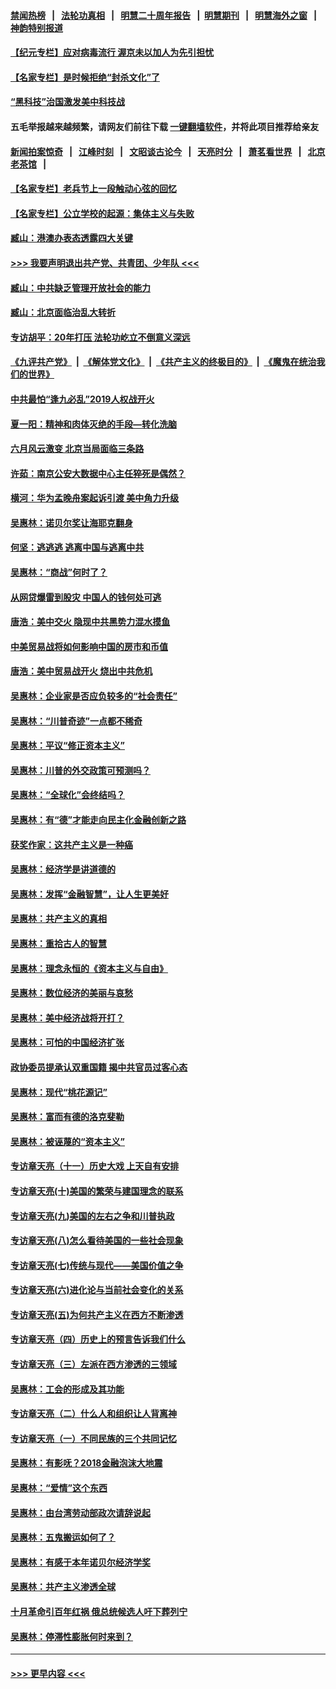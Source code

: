 #### [禁闻热榜](热点新闻.md?=0)  &nbsp;&nbsp;|&nbsp;&nbsp; [法轮功真相](https://github.com/gfw-breaker/truth/blob/master/README.md?=0) &nbsp;&nbsp;|&nbsp;&nbsp; [明慧二十周年报告](https://github.com/gfw-breaker/mh-reports/blob/master/README.md?=0) &nbsp;&nbsp;|&nbsp;&nbsp;[明慧期刊](https://github.com/gfw-breaker/mh-qikan) &nbsp;&nbsp;|&nbsp;&nbsp; [明慧海外之窗](https://github.com/gfw-breaker/mh-news/blob/master/README.md?=0) &nbsp;&nbsp;|&nbsp;&nbsp; [神韵特别报道](https://github.com/gfw-breaker/mh-news/blob/master/shenyun.md?=0)
#### [【纪元专栏】应对病毒流行 渥京未以加人为先引担忧](../pages/nsc423/n11875714.md?t=03120102) 
#### [【名家专栏】是时候拒绝“封杀文化”了](../pages/nsc423/n11814093.md?t=03120102) 
#### [“黑科技”治国激发美中科技战](../pages/nsc423/n11638056.md?t=03120102) 
#### 五毛举报越来越频繁，请网友们前往下载 [一键翻墙软件](https://github.com/gfw-breaker/ssr-accounts)，并将此项目推荐给亲友
#### [新闻拍案惊奇](https://github.com/gfw-breaker/banned-news/blob/master/pages/link4.md) &nbsp;&nbsp;|&nbsp;&nbsp; [江峰时刻](https://github.com/gfw-breaker/banned-news/blob/master/pages/link4.md) &nbsp;&nbsp;|&nbsp;&nbsp; [文昭谈古论今](https://github.com/gfw-breaker/banned-news/blob/master/pages/link4.md) &nbsp;&nbsp;|&nbsp;&nbsp; [天亮时分](https://github.com/gfw-breaker/banned-news/blob/master/pages/link4.md) &nbsp;&nbsp;|&nbsp;&nbsp; [萧茗看世界](https://github.com/gfw-breaker/banned-news/blob/master/pages/link4.md) &nbsp;&nbsp;|&nbsp;&nbsp; [北京老茶馆](https://github.com/gfw-breaker/banned-news/blob/master/pages/link4.md) &nbsp;&nbsp;|&nbsp;&nbsp; 
#### [【名家专栏】老兵节上一段触动心弦的回忆](../pages/nsc423/n11646016.md?t=03120102) 
#### [【名家专栏】公立学校的起源：集体主义与失败](../pages/nsc423/n11601833.md?t=03120102) 
#### [臧山：港澳办表态透露四大关键](../pages/nsc423/n11421628.md?t=03120102) 
#### [>>> 我要声明退出共产党、共青团、少年队 <<<](https://github.com/begood0513/goodnews/blob/master/quit/letter.md) 
#### [臧山：中共缺乏管理开放社会的能力](../pages/nsc423/n11407457.md?t=03120102) 
#### [臧山：北京面临治乱大转折](../pages/nsc423/n11406895.md?t=03120102) 
#### [专访胡平：20年打压 法轮功屹立不倒意义深远](../pages/nsc423/n11398800.md?t=03120102) 
#### [《九评共产党》](https://github.com/begood0513/9ping.md/blob/master/README.md) &nbsp;|&nbsp; [《解体党文化》](../../../../jtdwh.md/blob/master/README.md)  &nbsp;|&nbsp; [《共产主义的终极目的》](../../../../gczydzjmd.md/blob/master/README.md) &nbsp;|&nbsp; [《魔鬼在统治我们的世界》](../../../../mgztzwmdsj.md/blob/master/README.md) 
#### [中共最怕“逢九必乱”2019人权战开火](../pages/nsc423/n11385248.md?t=03120102) 
#### [夏一阳：精神和肉体灭绝的手段—转化洗脑](../pages/nsc423/n11368250.md?t=03120102) 
#### [六月风云激变 北京当局面临三条路](../pages/nsc423/n11313668.md?t=03120102) 
#### [许茹：南京公安大数据中心主任猝死是偶然？](../pages/nsc423/n11064744.md?t=03120102) 
#### [横河：华为孟晚舟案起诉引渡 美中角力升级](../pages/nsc423/n11027230.md?t=03120102) 
#### [吴惠林：诺贝尔奖让海耶克翻身](../pages/nsc423/n10890049.md?t=03120102) 
#### [何坚：逃逃逃 逃离中国与逃离中共](../pages/nsc423/n10592891.md?t=03120102) 
#### [吴惠林：“商战”何时了？](../pages/nsc423/n10573558.md?t=03120102) 
#### [从网贷爆雷到股灾 中国人的钱何处可逃](../pages/nsc423/n10572800.md?t=03120102) 
#### [唐浩：美中交火 隐现中共黑势力混水摸鱼](../pages/nsc423/n10544040.md?t=03120102) 
#### [中美贸易战将如何影响中国的房市和币值](../pages/nsc423/n10543697.md?t=03120102) 
#### [唐浩：美中贸易战开火 烧出中共危机](../pages/nsc423/n10540126.md?t=03120102) 
#### [吴惠林：企业家是否应负较多的“社会责任”](../pages/nsc423/n10535022.md?t=03120102) 
#### [吴惠林：“川普奇迹”一点都不稀奇](../pages/nsc423/n10512808.md?t=03120102) 
#### [吴惠林：平议“修正资本主义”](../pages/nsc423/n10495724.md?t=03120102) 
#### [吴惠林：川普的外交政策可预测吗？](../pages/nsc423/n10462387.md?t=03120102) 
#### [吴惠林：“全球化”会终结吗？](../pages/nsc423/n10452838.md?t=03120102) 
#### [吴惠林：有“德”才能走向民主化金融创新之路](../pages/nsc423/n10432292.md?t=03120102) 
#### [获奖作家：这共产主义是一种癌](../pages/nsc423/n10431541.md?t=03120102) 
#### [吴惠林：经济学是讲道德的](../pages/nsc423/n10398014.md?t=03120102) 
#### [吴惠林：发挥“金融智慧”，让人生更美好](../pages/nsc423/n10375019.md?t=03120102) 
#### [吴惠林：共产主义的真相](../pages/nsc423/n10351394.md?t=03120102) 
#### [吴惠林：重拾古人的智慧](../pages/nsc423/n10337691.md?t=03120102) 
#### [吴惠林：理念永恒的《资本主义与自由》](../pages/nsc423/n10316274.md?t=03120102) 
#### [吴惠林：数位经济的美丽与哀愁](../pages/nsc423/n10292946.md?t=03120102) 
#### [吴惠林：美中经济战将开打？](../pages/nsc423/n10258825.md?t=03120102) 
#### [吴惠林：可怕的中国经济扩张](../pages/nsc423/n10219147.md?t=03120102) 
#### [政协委员提承认双重国籍 揭中共官员过客心态](../pages/nsc423/n10208809.md?t=03120102) 
#### [吴惠林：现代“桃花源记”](../pages/nsc423/n10185234.md?t=03120102) 
#### [吴惠林：富而有德的洛克斐勒](../pages/nsc423/n10142264.md?t=03120102) 
#### [吴惠林：被诬蔑的“资本主义”](../pages/nsc423/n10124816.md?t=03120102) 
#### [专访章天亮（十一）历史大戏 上天自有安排](../pages/nsc423/n10094905.md?t=03120102) 
#### [专访章天亮(十)美国的繁荣与建国理念的联系](../pages/nsc423/n10094899.md?t=03120102) 
#### [专访章天亮(九)美国的左右之争和川普执政](../pages/nsc423/n10094889.md?t=03120102) 
#### [专访章天亮(八)怎么看待美国的一些社会现象](../pages/nsc423/n10094857.md?t=03120102) 
#### [专访章天亮(七)传统与现代——美国价值之争](../pages/nsc423/n10093140.md?t=03120102) 
#### [专访章天亮(六)进化论与当前社会变化的关系](../pages/nsc423/n10092036.md?t=03120102) 
#### [专访章天亮(五)为何共产主义在西方不断渗透](../pages/nsc423/n10083620.md?t=03120102) 
#### [专访章天亮（四）历史上的预言告诉我们什么](../pages/nsc423/n10083606.md?t=03120102) 
#### [专访章天亮（三）左派在西方渗透的三领域](../pages/nsc423/n10081115.md?t=03120102) 
#### [吴惠林：工会的形成及其功能](../pages/nsc423/n10080633.md?t=03120102) 
#### [专访章天亮（二）什么人和组织让人背离神](../pages/nsc423/n10076637.md?t=03120102) 
#### [专访章天亮（一）不同民族的三个共同记忆](../pages/nsc423/n10074188.md?t=03120102) 
#### [吴惠林：有影呒？2018金融泡沫大地震](../pages/nsc423/n10040534.md?t=03120102) 
#### [吴惠林：“爱情”这个东西](../pages/nsc423/n10019423.md?t=03120102) 
#### [吴惠林：由台湾劳动部政次请辞说起](../pages/nsc423/n9979679.md?t=03120102) 
#### [吴惠林：五鬼搬运如何了？](../pages/nsc423/n9925338.md?t=03120102) 
#### [吴惠林：有感于本年诺贝尔经济学奖](../pages/nsc423/n9871883.md?t=03120102) 
#### [吴惠林：共产主义渗透全球](../pages/nsc423/n9812748.md?t=03120102) 
#### [十月革命引百年红祸 俄总统候选人吁下葬列宁](../pages/nsc423/n9810182.md?t=03120102) 
#### [吴惠林：停滞性膨胀何时来到？](../pages/nsc423/n9764136.md?t=03120102) 

----
#### [ >>> 更早内容 <<< ](../indexes/nsc423-earlier.md)
